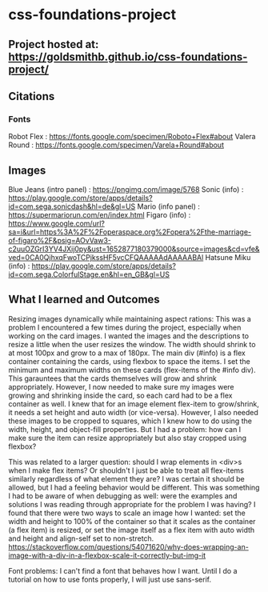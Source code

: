 # css-foundations-project

## Project hosted at: https://goldsmithb.github.io/css-foundations-project/

## Citations
### Fonts
Robot Flex : https://fonts.google.com/specimen/Roboto+Flex#about
Valera Round : https://fonts.google.com/specimen/Varela+Round#about

## Images
Blue Jeans (intro panel) : https://pngimg.com/image/5768
Sonic (info) : https://play.google.com/store/apps/details?id=com.sega.sonicdash&hl=de&gl=US
Mario (info panel) : https://supermariorun.com/en/index.html
Figaro (info) : https://www.google.com/url?sa=i&url=https%3A%2F%2Foperaspace.org%2Fopera%2Fthe-marriage-of-figaro%2F&psig=AOvVaw3-c2uuOZGrI3YV4JXij0py&ust=1652877180379000&source=images&cd=vfe&ved=0CA0QjhxqFwoTCPjkssHF5vcCFQAAAAAdAAAAABAl
Hatsune Miku (info) : https://play.google.com/store/apps/details?id=com.sega.ColorfulStage.en&hl=en_GB&gl=US

## What I learned and Outcomes
Resizing images dynamically while maintaining aspect rations:
This was a problem I encountered a few times during the project, especially when working on the card images.
I wanted the images and the descriptions to resize a little when the user resizes the window. The width should shrink to at most 100px and grow to a max of 180px.
The main div (#info) is a flex container containing the cards, using flexbox to space the items.
I set the minimum and maximum widths on these cards (flex-items of the #info div). This garauntees that the cards themselves will grow and shrink appropriately. However, I now needed to make sure my images were growing and shrinking inside the card, so each card had to be a flex container as well.
I knew that for an image element flex-item to grow/shrink, it needs a set height and auto width (or vice-versa). However, I also needed these images to be cropped to squares, which I knew how to do using the width, height, and object-fill properties. But I had a problem: how can I make sure the item can resize appropriately but also stay cropped using flexbox?



This was related to a larger question: should I wrap elements in \<div\>s when I make flex items? Or shouldn't I just be able to treat all flex-items similarly regardless of what element they are?
I was certain it should be allowed, but I had a feeling behavior would be different. This was something I had to be aware of when debugging as well: were the examples and solutions I was reading through appropriate for the problem I was having?
I found that there were two ways to scale an image how I wanted: set the width and height to 100% of the container so that it scales as the container (a flex item) is resized, or set the image itself as a flex item with auto width and height and align-self set to non-stretch.
https://stackoverflow.com/questions/54071620/why-does-wrapping-an-image-with-a-div-in-a-flexbox-scale-it-correctly-but-img-it

Font problems: I can't find a font that behaves how I want. Until I do a tutorial on how to use fonts properly, I will just use sans-serif.
